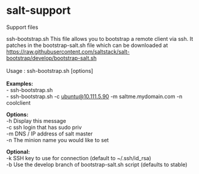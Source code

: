salt-support
============

Support files


ssh-bootstrap.sh
  This file allows you to bootstrap a remote client via ssh. It patches in the bootstrap-salt.sh file which can be downloaded at https://raw.githubusercontent.com/saltstack/salt-bootstrap/develop/bootstrap-salt.sh <br>
  <br>
  Usage :  ssh-bootstrap.sh [options]<br>
  <br>
  <b>Examples:</b><br>
    - ssh-bootstrap.sh<br>
    - ssh-bootstrap.sh -c ubuntu@10.111.5.90 -m saltme.mydomain.com -n coolclient<br>

  <b>Options:</b><br>
  -h  Display this message<br>
  -c  ssh login that has sudo priv<br>
  -m  DNS / IP address of salt master<br>
  -n  The minion name you would like to set<br>
  
  <b>Optional:</b><br>
  -k  SSH key to use for connection (default to ~/.ssh/id_rsa)<br>
  -b  Use the develop branch of bootstrap-salt.sh script (defaults to stable)<br>
